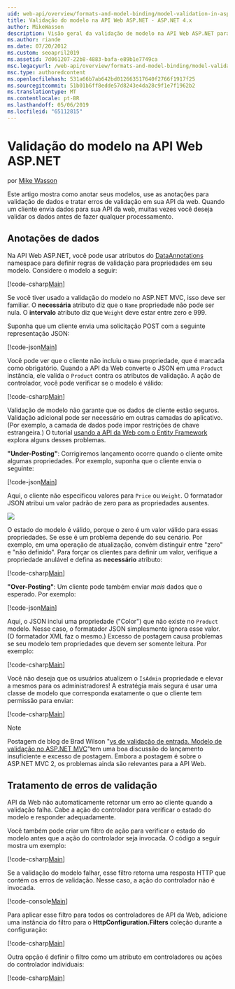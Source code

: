 ```yaml
---
uid: web-api/overview/formats-and-model-binding/model-validation-in-aspnet-web-api
title: Validação do modelo na API Web ASP.NET - ASP.NET 4.x
author: MikeWasson
description: Visão geral da validação de modelo na API Web ASP.NET para ASP.NET 4. x.
ms.author: riande
ms.date: 07/20/2012
ms.custom: seoapril2019
ms.assetid: 7d061207-22b8-4883-bafa-e89b1e7749ca
msc.legacyurl: /web-api/overview/formats-and-model-binding/model-validation-in-aspnet-web-api
msc.type: authoredcontent
ms.openlocfilehash: 531a66b7ab642bd012663517640f2766f1917f25
ms.sourcegitcommit: 51b01b6ff8edde57d8243e4da28c9f1e7f1962b2
ms.translationtype: MT
ms.contentlocale: pt-BR
ms.lasthandoff: 05/06/2019
ms.locfileid: "65112815"
---
```

# <a name="model-validation-in-aspnet-web-api"></a>Validação do modelo na API Web ASP.NET

por [Mike Wasson](https://github.com/MikeWasson)

Este artigo mostra como anotar seus modelos, use as anotações para validação de dados e tratar erros de validação em sua API da web. Quando um cliente envia dados para sua API da web, muitas vezes você deseja validar os dados antes de fazer qualquer processamento. 

## <a name="data-annotations"></a>Anotações de dados

Na API Web ASP.NET, você pode usar atributos do [DataAnnotations](/dotnet/api/system.componentmodel.dataannotations) namespace para definir regras de validação para propriedades em seu modelo. Considere o modelo a seguir:

[!code-csharp[Main](model-validation-in-aspnet-web-api/samples/sample1.cs)]

Se você tiver usado a validação do modelo no ASP.NET MVC, isso deve ser familiar. O **necessária** atributo diz que o `Name` propriedade não pode ser nula. O **intervalo** atributo diz que `Weight` deve estar entre zero e 999.

Suponha que um cliente envia uma solicitação POST com a seguinte representação JSON:

[!code-json[Main](model-validation-in-aspnet-web-api/samples/sample2.json)]

Você pode ver que o cliente não incluiu o `Name` propriedade, que é marcada como obrigatório. Quando a API da Web converte o JSON em uma `Product` instância, ele valida o `Product` contra os atributos de validação. A ação de controlador, você pode verificar se o modelo é válido:

[!code-csharp[Main](model-validation-in-aspnet-web-api/samples/sample3.cs)]

Validação de modelo não garante que os dados de cliente estão seguros. Validação adicional pode ser necessário em outras camadas do aplicativo. (Por exemplo, a camada de dados pode impor restrições de chave estrangeira.) O tutorial [usando a API da Web com o Entity Framework](../data/using-web-api-with-entity-framework/part-1.md) explora alguns desses problemas.

**"Under-Posting"**: Corrigiremos lançamento ocorre quando o cliente omite algumas propriedades. Por exemplo, suponha que o cliente envia o seguinte:

[!code-json[Main](model-validation-in-aspnet-web-api/samples/sample4.json)]

Aqui, o cliente não especificou valores para `Price` ou `Weight`. O formatador JSON atribui um valor padrão de zero para as propriedades ausentes.

![](model-validation-in-aspnet-web-api/_static/image1.png)

O estado do modelo é válido, porque o zero é um valor válido para essas propriedades. Se esse é um problema depende do seu cenário. Por exemplo, em uma operação de atualização, convém distinguir entre "zero" e "não definido". Para forçar os clientes para definir um valor, verifique a propriedade anulável e defina as **necessário** atributo:

[!code-csharp[Main](model-validation-in-aspnet-web-api/samples/sample5.cs?highlight=1-2)]

**"Over-Posting"**: Um cliente pode também enviar *mais* dados que o esperado. Por exemplo:

[!code-json[Main](model-validation-in-aspnet-web-api/samples/sample6.json)]

Aqui, o JSON inclui uma propriedade ("Color") que não existe no `Product` modelo. Nesse caso, o formatador JSON simplesmente ignora esse valor. (O formatador XML faz o mesmo.) Excesso de postagem causa problemas se seu modelo tem propriedades que devem ser somente leitura. Por exemplo:

[!code-csharp[Main](model-validation-in-aspnet-web-api/samples/sample7.cs)]

Você não deseja que os usuários atualizem o `IsAdmin` propriedade e elevar a mesmos para os administradores! A estratégia mais segura é usar uma classe de modelo que corresponda exatamente o que o cliente tem permissão para enviar:

[!code-csharp[Main](model-validation-in-aspnet-web-api/samples/sample8.cs)]

> [!NOTE]
> Postagem de blog de Brad Wilson "[vs de validação de entrada. Modelo de validação no ASP.NET MVC](http://bradwilson.typepad.com/blog/2010/01/input-validation-vs-model-validation-in-aspnet-mvc.html)"tem uma boa discussão do lançamento insuficiente e excesso de postagem. Embora a postagem é sobre o ASP.NET MVC 2, os problemas ainda são relevantes para a API Web.

## <a name="handling-validation-errors"></a>Tratamento de erros de validação

API da Web não automaticamente retornar um erro ao cliente quando a validação falha. Cabe a ação do controlador para verificar o estado do modelo e responder adequadamente.

Você também pode criar um filtro de ação para verificar o estado do modelo antes que a ação do controlador seja invocada. O código a seguir mostra um exemplo:

[!code-csharp[Main](model-validation-in-aspnet-web-api/samples/sample9.cs)]

Se a validação do modelo falhar, esse filtro retorna uma resposta HTTP que contém os erros de validação. Nesse caso, a ação do controlador não é invocada.

[!code-console[Main](model-validation-in-aspnet-web-api/samples/sample10.cmd)]

Para aplicar esse filtro para todos os controladores de API da Web, adicione uma instância do filtro para o **HttpConfiguration.Filters** coleção durante a configuração:

[!code-csharp[Main](model-validation-in-aspnet-web-api/samples/sample11.cs)]

Outra opção é definir o filtro como um atributo em controladores ou ações do controlador individuais:

[!code-csharp[Main](model-validation-in-aspnet-web-api/samples/sample12.cs)]
